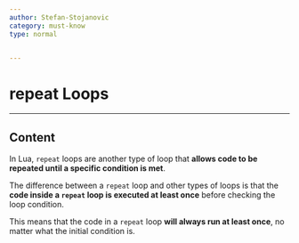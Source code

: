 ```yaml
---
author: Stefan-Stojanovic
category: must-know
type: normal


---
```


# repeat Loops

---
## Content

In Lua, `repeat` loops are another type of loop that **allows code to be repeated until a specific condition is met**. 

The difference between a `repeat` loop and other types of loops is that the **code inside a `repeat` loop is executed at least once** before checking the loop condition. 

This means that the code in a `repeat` loop **will always run at least once**, no matter what the initial condition is.
